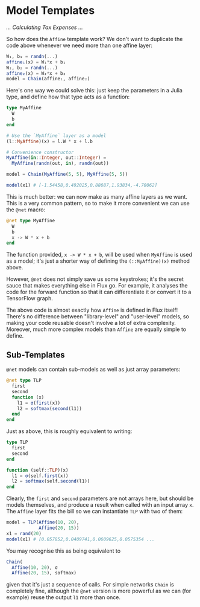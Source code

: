 # Model Templates

*... Calculating Tax Expenses ...*

So how does the `Affine` template work? We don't want to duplicate the code above whenever we need more than one affine layer:

```julia
W₁, b₁ = randn(...)
affine₁(x) = W₁*x + b₁
W₂, b₂ = randn(...)
affine₂(x) = W₂*x + b₂
model = Chain(affine₁, affine₂)
```

Here's one way we could solve this: just keep the parameters in a Julia type, and define how that type acts as a function:

```julia
type MyAffine
  W
  b
end

# Use the `MyAffine` layer as a model
(l::MyAffine)(x) = l.W * x + l.b

# Convenience constructor
MyAffine(in::Integer, out::Integer) =
  MyAffine(randn(out, in), randn(out))

model = Chain(MyAffine(5, 5), MyAffine(5, 5))

model(x1) # [-1.54458,0.492025,0.88687,1.93834,-4.70062]
```

This is much better: we can now make as many affine layers as we want. This is a very common pattern, so to make it more convenient we can use the `@net` macro:

```julia
@net type MyAffine
  W
  b
  x -> W * x + b
end
```

The function provided, `x -> W * x + b`, will be used when `MyAffine` is used as a model; it's just a shorter way of defining the `(::MyAffine)(x)` method above.

However, `@net` does not simply save us some keystrokes; it's the secret sauce that makes everything else in Flux go. For example, it analyses the code for the forward function so that it can differentiate it or convert it to a TensorFlow graph.

The above code is almost exactly how `Affine` is defined in Flux itself! There's no difference between "library-level" and "user-level" models, so making your code reusable doesn't involve a lot of extra complexity. Moreover, much more complex models than `Affine` are equally simple to define.

## Sub-Templates

`@net` models can contain sub-models as well as just array parameters:

```julia
@net type TLP
  first
  second
  function (x)
    l1 = σ(first(x))
    l2 = softmax(second(l1))
  end
end
```

Just as above, this is roughly equivalent to writing:

```julia
type TLP
  first
  second
end

function (self::TLP)(x)
  l1 = σ(self.first(x))
  l2 = softmax(self.second(l1))
end
```

Clearly, the `first` and `second` parameters are not arrays here, but should be models themselves, and produce a result when called with an input array `x`. The `Affine` layer fits the bill so we can instantiate `TLP` with two of them:

```julia
model = TLP(Affine(10, 20),
            Affine(20, 15))
x1 = rand(20)
model(x1) # [0.057852,0.0409741,0.0609625,0.0575354 ...
```

You may recognise this as being equivalent to

```julia
Chain(
  Affine(10, 20), σ
  Affine(20, 15), softmax)
```

given that it's just a sequence of calls. For simple networks `Chain` is completely fine, although the `@net` version is more powerful as we can (for example) reuse the output `l1` more than once.
